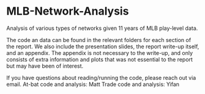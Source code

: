 # MLB-Network-Analysis
Analysis of various types of networks given 11 years of MLB play-level data.

The code an data can be found in the relevant folders for each section of the report. We also include
the presentation slides, the report write-up itself, and an appendix. The appendix is not necessary to
the write-up, and only consists of extra information and plots that was not essential to the report but
may have been of interest.

If you have questions about reading/running the code, please reach out via email.
At-bat code and analysis: Matt
Trade code and analysis: Yifan
